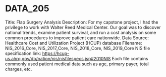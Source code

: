 # DATA_205
Title: Flap Surgery Analysis
Description: For my capstone project, I had the privilege to work with Walter Reed Medical Center. Our goal was to discover national trends, examine patient survival, and run a cost analysis on some common procedures to improve patient care nationwide. 
Data Source: Healthcare Cost and Utilization Project (HCUP) database
Filename: NIS_2016_Core, NIS_2017_Core, NIS_2018_Core, NIS_2019_Core
NIS file specification link: https://hcup-us.ahrq.gov/db/nation/nis/nisfilespecs.jsp#2010NIS
Each file contains commonly used patient medical data such as age, primary payer, total charges, etc.
